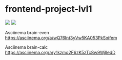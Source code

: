 # frontend-project-lvl1

<a href="https://codeclimate.com/github/codeclimate/codeclimate/maintainability"><img src="https://api.codeclimate.com/v1/badges/a99a88d28ad37a79dbf6/maintainability" /></a>
<a href="https://codeclimate.com/github/codeclimate/codeclimate/test_coverage"><img src="https://api.codeclimate.com/v1/badges/a99a88d28ad37a79dbf6/test_coverage" /></a>

Asciinema brain-even
https://asciinema.org/a/wQ76Int3yVw5KA053PkSoifem

Asciinema brain-calc
https://asciinema.org/a/y1kzmo2F6zK5zTc8w9WjlledD